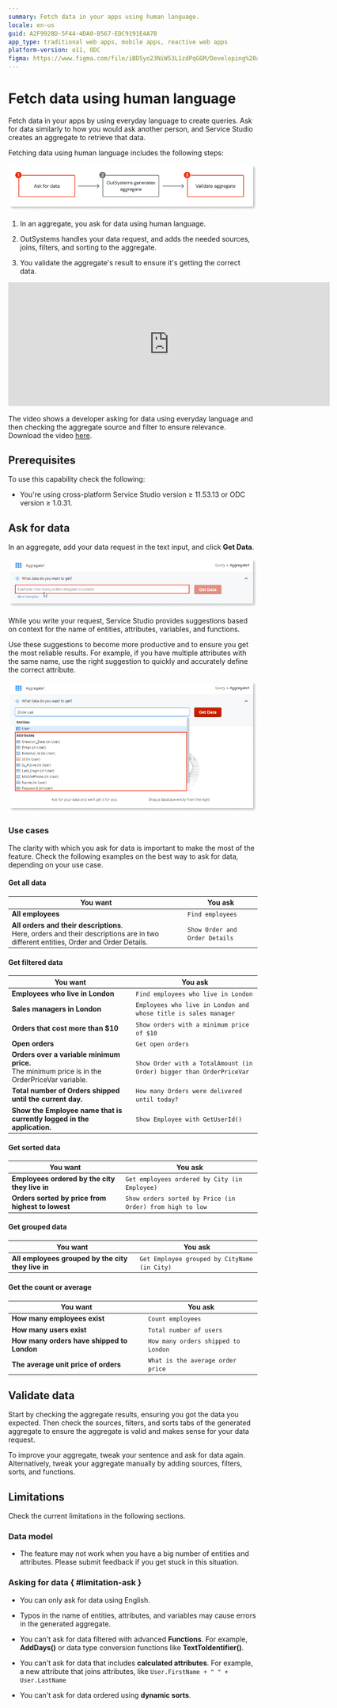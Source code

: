 ```yaml
---
summary: Fetch data in your apps using human language.
locale: en-us
guid: A2F9928D-5F44-4DA0-B567-EDC9191E4A7B
app_type: traditional web apps, mobile apps, reactive web apps
platform-version: o11, ODC
figma: https://www.figma.com/file/iBD5yo23NiW53L1zdPqGGM/Developing%20an%20Application?node-id=2421:23528
---
```


# Fetch data using human language

Fetch data in your apps by using everyday language to create queries. Ask for data similarly to how you would ask another person, and Service Studio creates an aggregate to retrieve that data.

Fetching data using human language includes the following steps:

![Diagram illustrating the steps to fetch data using human language in Service Studio](images/fetching-data-using-human-language-diag.png "Fetching Data Using Human Language Diagram")

1. In an aggregate, you ask for data using human language.

1. OutSystems handles your data request, and adds the needed sources, joins, filters, and sorting to the aggregate.

1. You validate the aggregate's result to ensure it's getting the correct data.

<iframe src="https://player.vimeo.com/video/803095782" width="650" height="250" frameborder="0" allow="autoplay; fullscreen" allowfullscreen="">Video demonstrating using human language to fetch data</iframe>

The video shows a developer asking for data using everyday language and then checking the aggregate source and filter to ensure relevance. Download the video [here](resources/NL2Agg_MainDemo.mp4).

## Prerequisites

To use this capability check the following:

* You're using cross-platform Service Studio version ≥ 11.53.13 or ODC version ≥ 1.0.31.

## Ask for data

In an aggregate, add your data request in the text input, and click **Get Data**.

![Screenshot showing how to add a data request in Service Studio's aggregate](images/add-your-data-request-ss.png "Add Your Data Request in Service Studio")

While you write your request, Service Studio provides suggestions based on context for the name of entities, attributes, variables, and functions.

Use these suggestions to become more productive and to ensure you get the most reliable results. For example, if you have multiple attributes with the same name, use the right suggestion to quickly and accurately define the correct attribute.

![Screenshot of Service Studio providing suggestions while typing a data request](images/data-suggestions-ss.png "Data Suggestions in Service Studio")

### Use cases

The clarity with which you ask for data is important to make the most of the feature.
Check the following examples on the best way to ask for data, depending on your use case.

#### Get all data

You want | You ask
---|---
**All employees** | `Find employees`
**All orders and their descriptions**.<br/>Here, orders and their descriptions are in two different entities, Order and Order Details. | `Show Order and Order Details`

#### Get filtered data

You want | You ask
---|---
**Employees who live in London** | `Find employees who live in London`
**Sales managers in London** | `Employees who live in London and whose title is sales manager`
**Orders that cost more than $10** | `Show orders with a minimum price of $10`
**Open orders** | `Get open orders`
**Orders over a variable minimum price.**<br/>The minimum price is in the OrderPriceVar variable. | `Show Order with a TotalAmount (in Order) bigger than OrderPriceVar`
**Total number of Orders shipped until the current day.** | `How many Orders were delivered until today?`
**Show the Employee name that is currently logged in the application.** | `Show Employee with GetUserId()`

#### Get sorted data

You want | You ask
---|---
**Employees ordered by the city they live in** | `Get employees ordered by City (in Employee)`
**Orders sorted by price from highest to lowest** | `Show orders sorted by Price (in Order) from high to low`

#### Get grouped data

You want | You ask
---|---
**All employees grouped by the city they live in** | `Get Employee grouped by CityName (in City)`

#### Get the count or average

You want | You ask
---|---
**How many employees exist** | `Count employees`
**How many users exist** | `Total number of users`
**How many orders have shipped to London** | `How many orders shipped to London`
**The average unit price of orders** | `What is the average order price`

## Validate data

Start by checking the aggregate results, ensuring you got the data you expected.
Then check the sources, filters, and sorts tabs of the generated aggregate to ensure the aggregate is valid and makes sense for your data request.

To improve your aggregate, tweak your sentence and ask for data again. Alternatively, tweak your aggregate manually by adding sources, filters, sorts, and functions.

## Limitations

Check the current limitations in the following sections.

### Data model

* The feature may not work when you have a big number of entities and attributes. Please submit feedback if you get stuck in this situation.

### Asking for data { #limitation-ask }

* You can only ask for data using English.

* Typos in the name of entities, attributes, and variables may cause errors in the generated aggregate.

* You can't ask for data filtered with advanced **Functions**. For example, **AddDays()** or data type conversion functions like **TextToIdentifier()**.

* You can't ask for data that includes **calculated attributes**. For example, a new attribute that joins attributes, like `User.FirstName + " " + User.LastName`

* You can't ask for data ordered using **dynamic sorts**.
